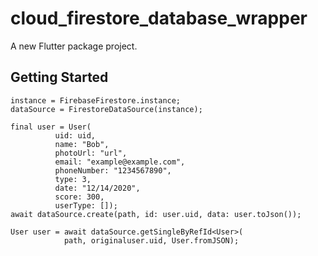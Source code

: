 # cloud_firestore_database_wrapper

A new Flutter package project.

## Getting Started

```
instance = FirebaseFirestore.instance;
dataSource = FirestoreDataSource(instance);

final user = User(
          uid: uid,
          name: "Bob",
          photoUrl: "url",
          email: "example@example.com",
          phoneNumber: "1234567890",
          type: 3,
          date: "12/14/2020",
          score: 300,
          userType: []);
await dataSource.create(path, id: user.uid, data: user.toJson());

User user = await dataSource.getSingleByRefId<User>(
            path, originaluser.uid, User.fromJSON);
```
